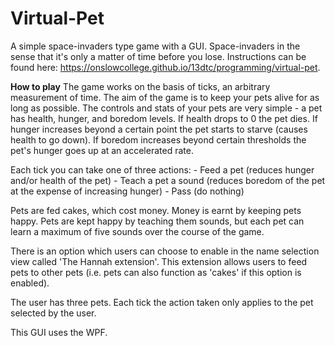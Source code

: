 # Virtual-Pet
A simple space-invaders type game with a GUI. Space-invaders in the sense that it's only a matter of time before you lose. Instructions can be found here: https://onslowcollege.github.io/13dtc/programming/virtual-pet.

**How to play**
The game works on the basis of ticks, an arbitrary measurement of time. The aim of the game is to keep your pets alive for as long as possible. The controls and stats of your pets are very simple - a pet has health, hunger, and boredom levels. If health drops to 0 the pet dies. If hunger increases beyond a certain point the pet starts to starve (causes health to go down). If boredom increases beyond certain thresholds the pet's hunger goes up at an accelerated rate.

Each tick you can take one of three actions:
	- Feed a pet (reduces hunger and/or health of the pet)
	- Teach a pet a sound (reduces boredom of the pet at the expense of increasing hunger)
	- Pass (do nothing)

Pets are fed cakes, which cost money. Money is earnt by keeping pets happy. Pets are kept happy by teaching them sounds, but each pet can learn a maximum of five sounds over the course of the game.

There is an option which users can choose to enable in the name selection view called 'The Hannah extension'. This extension allows users to feed pets to other pets (i.e. pets can also function as 'cakes' if this option is enabled).

The user has three pets. Each tick the action taken only applies to the pet selected by the user.

This GUI uses the WPF.
